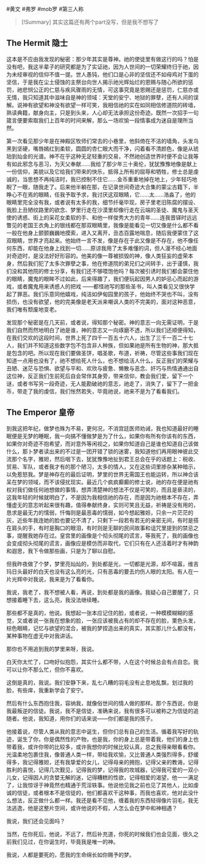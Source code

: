 #黄文 #弗罗 #mob罗 #第三人称

> [!Summary]
> 其实这篇还有两个part没写，但是我不想写了

## The Hermit 隐士

这本是不应由我发现的秘密：那少年其实是尊神。祂的使徒里有做这行的吗？怕是没有吧，我这半辈子的研究都是为了实证祂，因为人世间的一切荣耀终归于祂，因为未经审视的信仰不值一提。世人愚钝，他们口是心非的坚信还不如母鸡对下蛋的坚信，于是我在尘土侵蚀的主祭台向世人揭示祂光辉灿烂的恩赐与随心所欲的惩罚，祂悲悯公正的仁慈与疾风骤雨的无情，可这事究竟是恩赐还是惩罚，仁慈亦或无情，我只知道其中滋味自是神的领域：天堂的安宁、地狱的罪孽，还有人间的误解。说神有欲望和神没有欲望一样可笑，我相信祂的实在如同相信修道院的砖墙，熟读典籍，献身向主，只是到头来，人心却无法承担这份奇迹。既然一次招手一句箴言便要索取我们上百年的时间来解，那么一场欢愉一段情事成为迷自是理所当然。

第一次看见那少年是在神殿区牧师们常去的小巷里，他斜倚在不洁的墙角，头发乌黑到坚硬，嘴唇嫣红到柔软，圆圆的杏仁眼大而干净，闪着看不清颜色，像是从琥珀到灿金的光谱。神不在乎这种无足轻重的交易，不然祂创造世界时便不会让我等有如此邪念与恶习，为天父奉献……我给了那少年三十奥伦，犹犹豫豫地像是献上一份信仰，美貌以及它给我们带来的快乐，抵得上所有的屈辱和牺牲，修士总是虔诚的，当思想不再纯洁时，我已控制不住它……金币重重地掉在地上，少年轻巧地睨了一眼，随我走了。后来他半躺在那，在记录世间奇迹大合集的蒙尘古籍下，半睁心不在焉的眼睛，任我予取予求，我讨厌这双眼睛，它……太……浩淼了，他的眼睛里完全没有我，或者说有太多的我，细节纤毫毕现，房子里老旧陈腐的摆设、我脸上丑陋纹路里的欲念、梦里行走在沙漠里却像行走在云端的圣徒、魔鬼与圣天使的诱惑、街上的采花女柔软的手、和他一样俊秀大方的青年……连我晋铎时远远瞥见的老国王衣角上的银线都在那双眼睛里，我像是能看见一切又像是什么都不看一般在他身上颤颤巍巍地摸索，进入又离开，丑态百露地喘息，随后我便蒙住了这双眼睛，世界才亮起来。他始终一言不发，像是存在于此又像是不存在，他不像任何东西，却能在他身上找到一切……原谅我用了太多难懂的词，但人漫不经心地面对奇迹时，是没法好好形容的。他美的像一尊被损毁的神，像人类狂妄的虚荣本身，然后我们犯了太多次罪孽之事，他在修道院的弟兄们之间转手，出于谨慎，我们没和其他院的修士分享，有我们还不够喂饱他吗？每次被引诱时我们都会蒙住他的眼睛，魔鬼的眼眸不过如此，后来得趣了，我们便玩起因男人的妒忌心而起的游戏，或者魔鬼用来诱惑人的把戏 ——都怪祂写的那些圣书，叫人类看见又很快学起了罪恶。我们乐意同他嬉戏，纯洁如伊甸园里的孩子，他始终不哭也不叫，没有损伤，也没有欲望，他的完美像是老天派来嘲讽人类的不完美的，面对这种恶意，我们唯有颓废地变老。

发现那个秘密是在几天前，或者说，得知那个秘密。神的意志一向无需证明，于是我们自然而然地明白了祂是谁，神的意志又一向琢磨不透，所以我们还顺便得知，在我们交欢的这段时间，世界上死了四千一百五十六人，出生了三千一百二十七人，我们并不知道这些数字包不包含非人种族，但如果祂是所有生物的神，那大抵是包含的吧。所以现在我们要做圣饼，唱圣歌，布道，祈祷，尽管这些事我们现在知道一点用也没有了，祂不想给死人什么，也不想给活人什么，反正我们的荣耀与丑陋、迷茫与恐惧、欲望与平和、欢欣与疲惫、懒散与恶念、奸巧与热情通通出自这位神，反正我们生前死后自会常伴其身旁，带来信仰，教会我们爱，留下一个谜，或者书写另一段奇迹，无人能勘破祂的意志，祂走了，消失了，留下了一把金币，带走了我的虔信，我们怅然若失，毕竟祂说，祂来不是为了看看我们。

## The Emperor 皇帝

到我这把年纪，做梦也殊为不易，更何况，不消宫廷医师劝诫，我也知道最好的睡眠便是无梦的睡眠，我一向搞不懂做梦是为了什么，如果你有所有你该有的东西，如果你对奇迹不抱希望，而对意外等闲视之，如果你知道自己是谁也知道自己该做什么，那卜梦者读出来的不过是一团开错了锁的迷雾，我知道他们再用眼神彼此交流那个名字，雅妲，然后咽下去，犹犹豫豫地扯到君王总会在乎的话题上：税收、贸易、军队，或者我才有的那个陋习，太多的情人，又在这些词里掺杂某种暗示，以免惹怒我。梦是神存在的最后证明，梦里的世界无需国王也能运转，所以神合该呆在梦的领域，而不该侵扰现实。最近几个疯疯癫癫的修士说，祂的存在便是祂有权对我们做任何祂想做的事情，想弄清楚神的想法不仅是可笑的，而且是亵渎的，这我年轻的时候就明白了，不是因为我相信祂的存在，而是因为祂根本不存在，弄懂虚无的意志听起来很有趣，值得奉献终身，实则可笑且无益，祈祷是没有用的，恳求是最无力的懦弱，忏悔则是最恶毒的懦弱，如今想起雅妲，只余一片茫茫的灰，近些年我连她的脸也要记不清了，只剩下一段若有若无的亲密无间，有时是搭在肩头的手，有时是胸口的眼泪，有时则是无聊的民间故事和诅咒里提到的禁忌之事，提醒我她存在过。皇宫里的画像是个彻头彻尾的谎言，等我死了，我的画像也会变成彻头彻尾的谎言，画像应是模仿而非取代，它们只有在人还活着时才有神韵和遐思，我下令做那些画，只是为了聊以自慰。

但我昨夜做了个梦，梦里亮灿灿的，到处都是光，一切都是光源，却不喧嚣，维吉玛日头最好的白天也没有这么亮的光，只有恶毒的要去灼伤人眼的太阳。有人在一片光辉中对我说，我来是为了看看你。

我说，我老了，我不想被人看，再说，到处都是我的画像。我疑心自己要醒了，只想接着睡下去，这么亮，我没法继续睡。

那些都不是真的，他说。我想起一张本应记住的脸，或者说，一种模模糊糊的感觉，又或者说一张我在想象的脸，一张应该被我占有的却不存在的脸，栗色头发，棕色眼睛，记忆与欲望的混合，被我的梦捏造出来的真实，其实那儿什么都没有，某种事物在虚无中对我讲话。

那你也不用追到我的梦里来呀，我说。

白天你太忙了，口吻好似抱怨，其实什么都不带，人在这个时候总会有点自恋。我可以让你不那么忙，但你不喜欢。

这倒是真的，我说。我们安静下来，乱七八糟的羽毛没有止息地乱飘，划过我的脸，有些痒，我重新学会了安宁。

然后有什么东西抱住我，容纳我，就像俗世间的情人做的那样。那个东西说，你是我最叛逆的信徒。我说，我不是信徒，准确来说，我有很多可以被称之为信徒的追随者。他说，我知道，用你们的话来说——你们都是我的孩子。

他接着说，尽管人类从我的意志中诞生，但你们总有自己的生活。循着我写好的轨迹，诞生了你，你是偶然性的产物，也是我，你的身上总是带着我，他们的身上也带着我，或许你带的比较多，或许我想你的时候比较认真，总之我得亲眼看看你。光温柔地包裹住我，像普通人类一样，带给我欢愉，又比普通人类强烈得多，舒缓得多，我记得雅妲，还有我挚爱的女儿，记得母亲的拥抱，记得父亲的教诲，记得胜利的喜悦，记得几次觐见，记得我的梦，记得我的攻城器，记得我可爱的一双小儿女，记得因人的贪婪无解的迷，记得糟糕的性欲，记得相爱的渴望，他一一满足了，让我惊讶于神竟然也精通于荒淫轶事。他说他见我之前也见了其他人，比如虔诚的信徒，或者根本不是信徒的，他们都喜欢干这种事，而我也喜欢，他对此没什么想法，反正做什么都一样。我还是看不见他，缠着我的东西轻得像片羽毛，我无法逃逸，他是这整片空间，或许他说的不假，人怎么会在梦中和神相遇？

我说，我们还会见面吗？

当然，在你死后，他说，不远了，然后补充道，你死的时候我们也会见面，很久之前我们见过，在你诞生时，毕竟我是唯一的神。

我说，人都是要死的，愿我的生命绵长如你赐予的梦。